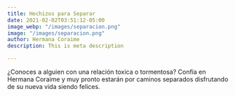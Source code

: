 ```yaml
---
title: Hechizos para Separar
date: 2021-02-02T03:51:12-05:00
image_webp: "/images/separacion.png"
image: "/images/separacion.png"
author: Hermana Coraime
description: This is meta description

---
```

¿Conoces a alguien con una relación toxica o tormentosa? Confía en Hermana Coraime y muy pronto estarán por caminos separados disfrutando de su nueva vida siendo felices.